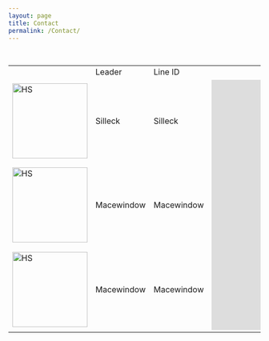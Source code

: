 ```yaml
---
layout: page
title: Contact
permalink: /Contact/
---
```


<table border="0">
<!-- First row -->
<tr>
  <td></td>
  <td>Leader</td>
  <td>Line ID</td>
  <td></td>
</tr>
<!-- Second row -->
<tr>
    <td><img src="{{ site.url }}/assets/HSSlogon.jpg" alt="HS" width="150" height="150" border="0"></td>
    <td>Silleck</td>
    <td>Silleck</td>
    <td rowspan="3"><iframe src="https://discordapp.com/widget?id=246602581957148673&theme=dark" width="350" height="500" allowtransparency="true" frameborder="0"></iframe></td>
</tr>
<!-- Third row -->
<tr>
    <td><img src="{{ site.url }}/assets/SFSlogon.jpg" alt="HS" width="150" height="150" border="0"></td>
    <td>Macewindow</td>
    <td>Macewindow</td>
</tr>
<!-- Fourth row -->
<tr>
    <td><img src="{{ site.url }}/assets/SFSlogon.jpg" alt="HS" width="150" height="150" border="0"></td>
    <td>Macewindow</td>
    <td>Macewindow</td>
</tr>

</table>
